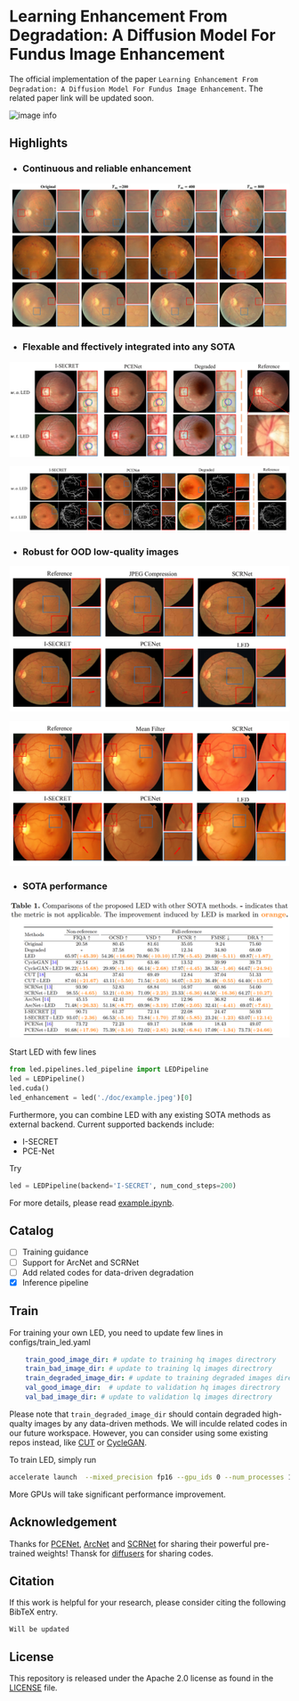 # Learning Enhancement From Degradation: A Diffusion Model For Fundus Image Enhancement

The official implementation of the paper ``Learning Enhancement From Degradation: A Diffusion Model For Fundus Image Enhancement``. The related paper link will be updated soon.


![image info](./docs/led.gif)

## Highlights
- ### Continuous and reliable enhancement
![image info](./docs/Continuous.png)

- ### Flexable and ffectively integrated into any SOTA
![image info](./docs/OC.png)

![image info](./docs/vessels.png)

- ### Robust for OOD low-quality images
![image info](./docs/jpeg_loss.png)

![image info](./docs/mf_loss.png)

- ### SOTA performance
![image info](./docs/performance.png)

Start LED with few lines

```python
from led.pipelines.led_pipeline import LEDPipeline
led = LEDPipeline()
led.cuda()
led_enhancement = led('./doc/example.jpeg')[0]
```

Furthermore, you can combine LED with any existing SOTA methods as external backend. Current supported backends include:
- I-SECRET
- PCE-Net

Try
```python
led = LEDPipeline(backend='I-SECRET', num_cond_steps=200)
```

For more details, please read [example.ipynb](example.ipynb).

## Catalog
- [ ] Training guidance
- [ ] Support for ArcNet and SCRNet
- [ ] Add related codes for data-driven degradation
- [x] Inference pipeline

## Train
For training your own LED, you need to update few lines in configs/train_led.yaml
```yaml
    train_good_image_dir: # update to training hq images directrory
    train_bad_image_dir: # update to training lq images directrory
    train_degraded_image_dir: # update to training degraded images directrory
    val_good_image_dir:  # update to validation hq images directrory
    val_bad_image_dir: # update to validation lq images directrory
```
Please note that ``train_degraded_image_dir`` should contain degraded high-qualty images by any data-driven methods. We will inculde related codes in our future workspace. However, you can consider using some existing repos instead, like [CUT](https://github.com/taesungp/contrastive-unpaired-translation) or [CycleGAN](https://github.com/junyanz/pytorch-CycleGAN-and-pix2pix).

To train LED, simply  run
```bash
accelerate launch  --mixed_precision fp16 --gpu_ids 0 --num_processes 1 script/train.py 
```
More GPUs will take significant performance improvement.


## Acknowledgement 
Thanks for [PCENet](https://github.com/HeverLaw/PCENet-Image-Enhancement), [ArcNet](https://github.com/liamheng/Annotation-free-Fundus-Image-Enhancement) and [SCRNet](https://github.com/liamheng/Annotation-free-Fundus-Image-Enhancement) for sharing their powerful pre-trained weights! Thansk for [diffusers](https://github.com/huggingface/diffusers) for sharing codes.

## Citation

If this work is helpful for your research, please consider citing the following BibTeX entry.

```
Will be updated 
```
## License
This repository is released under the Apache 2.0 license as found in the [LICENSE](LICENSE) file.